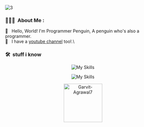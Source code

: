 ![3](https://yt3.googleusercontent.com/dB5TjcPjrI9p-2RmD891zNo_apszdAkTUfBtpZRYL16ThXUNXQzIVclr8A8o5_09vs-HG42i3Q=s900-c-k-c0x00ffffff-no-rj)
### 👨🏻‍💻 &nbsp;About Me :

🐧 &nbsp; Hello, World! I'm Programmer Penguin, A penguin who's also a programmer.\
🎥 &nbsp; I have a [youtube channel](https://www.youtube.com/channel/UCnMoSQKpRVbL2jVzJVJFhVA) too!.\

### 🛠 &nbsp;stuff i know
<p align="center">
  <img src="https://skillicons.dev/icons?i=python,c,godot" alt="My Skills">
</p>

<p align="center">
  <img src="https://skillicons.dev/icons?i=html,css,js" alt="My Skills">
</p>


<p align="center"> <img width="125px" src="https://komarev.com/ghpvc/?username=master-gamer360&label=PAGE%20VISITS&style=plastic" alt="Garvit-Agrawal7" /> </p> 
